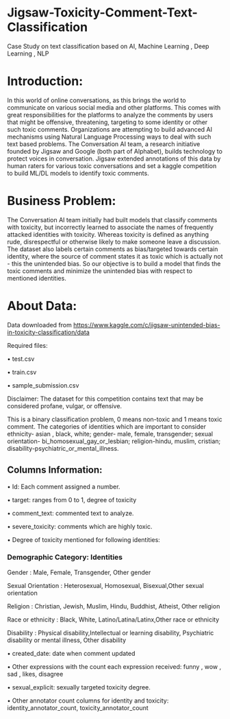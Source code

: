 # Jigsaw-Toxicity-Comment-Text-Classification
Case Study on text classification based on AI, Machine Learning , Deep Learning , NLP


# Introduction:
In this world of online conversations, as this brings the world to communicate on various social media and other platforms. This comes with great responsibilities for the platforms to analyze the comments by users that might be offensive, threatening, targeting to some identity or other such toxic comments. Organizations are attempting to build advanced AI mechanisms using Natural Language Processing ways to deal with such text based problems.
The Conversation AI team, a research initiative founded by Jigsaw and Google (both part of Alphabet), builds technology to protect voices in conversation. Jigsaw extended annotations of this data by human raters for various toxic conversations and set a kaggle competition to build ML/DL models to identify toxic comments.  

# Business Problem:
The Conversation AI team initially had built models that classify comments with toxicity, but incorrectly learned to associate the names of frequently attacked identities with toxicity. Whereas toxicity is defined as anything rude, disrespectful or otherwise likely to make someone leave a discussion. The dataset also labels certain comments as bias/targeted towards certain identity, where the source of comment states it as toxic which is actually not - this the unintended bias. So our objective is to build a model that finds the toxic comments and minimize the unintended bias with respect to mentioned identities.

# About Data:

Data downloaded from  https://www.kaggle.com/c/jigsaw-unintended-bias-in-toxicity-classification/data

Required files:

•	test.csv

•	train.csv

•	sample_submission.csv

Disclaimer: The dataset for this competition contains text that may be considered profane, vulgar, or offensive. 

This is a binary classification problem, 0 means non-toxic and 1 means toxic comment. The categories of identities which are important to consider ethnicity- asian , black, white; gender- male, female, transgender; sexual orientation- bi_homosexual_gay_or_lesbian; religion-hindu, muslim, cristian; disability-psychiatric_or_mental_illness. 

## Columns Information:
•	Id: Each comment assigned a number.

•	target: ranges from 0 to 1, degree of toxicity

•	comment_text: commented text to analyze.

•	severe_toxicity: comments which are highly toxic.

•	Degree of toxicity mentioned for following identities:


### Demographic Category:	                     Identities

Gender	            :                       Male, Female, Transgender, Other gender

Sexual Orientation	 :                      Heterosexual, Homosexual, Bisexual,Other sexual orientation

Religion	            :                     Christian, Jewish, Muslim, Hindu, Buddhist, Atheist, Other religion

Race or ethnicity	     :                    Black, White, Latino/Latina/Latinx,Other race or ethnicity

Disability	            :                   Physical disability,Intellectual or learning disability, Psychiatric disability or mental illness, Other disability

•	created_date: date when comment updated

•	Other expressions with the count each expression received: funny , wow , sad , likes, disagree

•	sexual_explicit: sexually targeted toxicity degree.

•	Other annotator count columns for identity and toxicity: identity_annotator_count, toxicity_annotator_count

